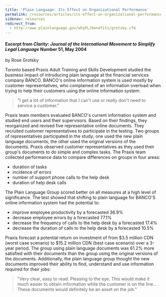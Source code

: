 ```yaml
---
title: 'Plain Language: Its Effect on Organizational Performance'
permalink: /resources/articles/its-effect-on-organizational-performance/
sidenav: resources
redirect_from:
  - http://www.plainlanguage.gov/whyPL/benefits/grotsky.cfm
---
```


#### Excerpt from _Clarity: Journal of the International Movement to Simplify Legal Language_ Number 51, May 2004

by Rose Grotsky

Toronto based Praxis Adult Training and Skills Development studied the business impact of introducing plain language at the financial services company BANCO. BANCO's online information system is used mostly by customer representatives, who complained of an information overload when trying to help their customers using the online information system:

> "I get a lot of information that I can't use or really don't need to service a customer."

Praxis team members evaluated BANCO's current information system and studied end users and their supervisors. Based on their findings, they reorganized and revised five representative online documents. They recruited customer representatives to participate in the testing. Two groups of representatives participated in the study; one used the new plain language documents, the other used the original versions of the documents. Praxis observed customer representatives as they used their group's documents to do simple and complex tasks. The Praxis team collected performance data to compare differences on groups in four areas:

- duration of tasks
- incidence of errors
- number of support phone calls to the help desk
- duration of help desk calls

The Plain Language Group scored better on all measures at a high level of significance. The test showed that shifting to plain language for BANCO'S online information system had the potential to:

- improve employee productivity by a forecasted 36.9%
- decrease employee errors by a forecasted 77.1%
- decrease the frequency of calls to the help desk by a forecasted 17.4%
- decrease the duration of calls to the help desk by a forecasted 10.5%

Praxis forecast a potential return on investment of from $3.5 million CDN (worst case scenario) to $15.2 million CDN (best case scenario) over a 3-year period. The group using plain language documents was 61.2% more satisfied with their documents than the group using the original versions of the documents. Additionally, the plain language group thought the new documents improved their ability to find, understand and use information required for their jobs:

> "Very clear, easy to read. Pleasing to the eye. This would make it much easier to obtain information while the customer is on the line... These documents would definitely be an asset on the job."
